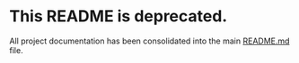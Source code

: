 # This README is deprecated.

All project documentation has been consolidated into the main [README.md](../README.md) file.